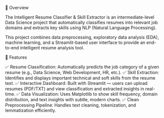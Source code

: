 🚀 Overview

The Intelligent Resume Classifier & Skill Extractor is an intermediate-level Data Science project that automatically classifies resumes into relevant job domains and extracts key skills using NLP (Natural Language Processing).

This project combines data preprocessing, exploratory data analysis (EDA), machine learning, and a Streamlit-based user interface to provide an end-to-end intelligent resume analysis tool.

🧩 Features

✅ Resume Classification: Automatically predicts the job category of a given resume (e.g., Data Science, Web Development, HR, etc.).
✅ Skill Extraction: Identifies and displays important technical and soft skills from the resume text.
✅ Interactive Dashboard: Built with Streamlit — users can upload resumes (PDF/TXT) and view classification and extracted insights in real-time.
✅ Data Visualization: Uses Matplotlib to show skill frequency, domain distribution, and text insights with subtle, modern charts.
✅ Clean Preprocessing Pipeline: Handles text cleaning, tokenization, and lemmatization efficiently.
